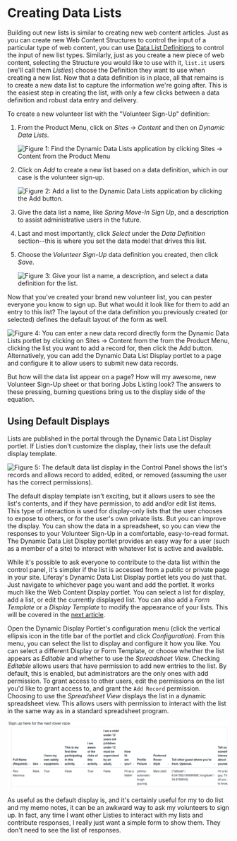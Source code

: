 # Creating Data Lists

<!-- I need to find out what the use case for DDL is supposed to be. It seems to
be changing with the introduction of the new forms portlet and the removal of
the DDL Forms portlet, but not all of the old behavior can be replicated at this
point. -->

Building out new lists is similar to creating new web content articles. Just as
you can create new Web Content Structures to control the input of a particular
type of web content, you can use [Data List Definitions](LINK) to control the
input of new list types. Similarly, just as you create a new piece of web
content, selecting the Structure you would like to use with it, `list.it` users
(we'll call them *Listies*) choose the Definition they want to use when creating
a new list. Now that a data definition is in place, all that remains is to
create a new data list to capture the information we're going after. This is the
easiest step in creating the list, with only a few clicks between a data
definition and robust data entry and delivery.

To create a new volunteer list with the "Volunteer Sign-Up" definition:

1. From the Product Menu, click on *Sites* &rarr; *Content* and then on *Dynamic Data
   Lists*.

    ![Figure 1: Find the Dynamic Data Lists application by clicking *Sites* &rarr;
    *Content* from the Product Menu](../../images/ddl-product-menu.png)

2. Click on *Add* to create a new list based on a data definition, which in our
   case is the volunteer sign-up.

    ![Figure 2: Add a list to the Dynamic Data Lists application by clicking the
    *Add* button.](../../images/add-button.png)

3. Give the data list a name, like *Spring Move-In Sign Up*, and a description to
   assist administrative users in the future.

4. Last and most importantly, click *Select* under the *Data Definition*
   section--this is where you set the data model that drives this list.

5. Choose the *Volunteer Sign-Up* data definition you created, then click
   *Save*.

    ![Figure 3: Give your list a name, a description, and select a data
    definition for the list.](../../images/ddl-add-list.png)

Now that you've created your brand new volunteer list, you can pester everyone
you know to sign up. But what would it look like for them to add an entry to
this list? The layout of the data definition you previously created (or
selected) defines the default layout of the form as well.

![Figure 4: You can enter a new data record directly form the Dynamic Data Lists
portlet by clicking on *Sites* &rarr; *Content* from the from the Product Menu,
clicking the list you want to add a record for, then click the *Add* button.
Alternatively, you can add the Dynamic Data List Display portlet to a page and
configure it to allow users to submit new data
records.](../../images/ddl-form-template.png)

But how will the data list appear on a page? How will my awesome, new Volunteer
Sign-Up sheet or that boring Jobs Listing look? The answers to these pressing,
burning questions bring us to the display side of the equation.

<!-- What job listing? And we should probably remove the Mecca reference for a
variety of reasons -->

<!-- DDL Forms appears to be gone from plugins, and is incorporated into the
core under dynamic-data-lists-form-web/, though I haven't been able to replicate
the functionality. One of my Bus. Prod. team members says that the Forms Portlet
might be intended to do all of this now, though it is lacking in my
opinion. Many of the data types are not [yet?] available in the forms portlet
(in fact, only radio, select, text, and checkbox are currently there), for
instance. -->

<!-- ## Using Data List Forms

Place the Dynamic Data List Display portlet on a page to let your users fill out
the forms you create. This portlet is tailored to entering new records. When you
deploy that data list for your users to sign up for a retreat, or your family
members to volunteer to help you move, using the display portlet allows you to
simplify the sign-up process and hide the contents of the list.

The Dynamic Data List Form portlet is not a core Liferay portlet like the Web
Content Display portlet. However, it's freely available on [Liferay Marketplace](http://www.liferay.com/marketplace). Just search for and install
the Dynamic Data List Form (or Dynamic Data List Form EE) portlet. Using the
Dynamic Data List Form is similar to using the Web Content Display portlet: just
set it up, point it to a list (either existing or new) and let it go. This is
very easy to do. 

To display a list inside the portlet, add the Dynamic Data List Form portlet to
a page: Click the *Add* button on the left side of the screen, click on
*Applications*, search for *Dynamic Data List Form*, then click *Add* next to
its name. With the portlet on the page, click on the *Select List* gear icon.
This opens a configuration popup, where you can select a list to use for the
form entries. When configuring the portlet, make sure to check the *Allow
Multiple Submissions* box if you'd like users to be able to add multiple records
for a list. If this box is not checked, once a user fills out an entry, the
portlet displays a message stating that a record has already been submitted. If
the *Allow Multiple Submissions* box is checked, each time a user visits your
page with the Sign-Up form, the Dynamic Data List Form portlet presents them
with a form to fill out.

+$$$

**Note:** If you want to allow guests to submit
 DDL forms, you'll need to enable the *Allow Multiple Submissions* feature.
 Liferay treats the Guest user as one user. Therefore, if a guest submits a DDL
 form, Liferay assumes the Guest user filled out their one form and it won't
 allow any other guests to submit a form. Thus, allowing the Guest user to
 submit multiple submissions allows all your guests to submit DDL forms.

$$$

Once records have been submitted for lists, you can publish the lists anywhere
in your portal. Read on to find out more about that. 
-->

## Using Default Displays

Lists are published in the portal through the Dynamic Data List Display portlet.
If Listies don't customize the display, their lists use the default display
template.

![Figure 5: The default data list display in the Control Panel shows the list's
records and allows record to added, edited, or removed (assuming the user has
the correct permissions).](../../images/ddl-default-display.png)

The default display template isn't exciting, but it allows users to see the
list's contents, and if they have permission, to add and/or edit list items.
This type of interaction is used for display-only lists that the user chooses to
expose to others, or for the user's own private lists. But you can improve the
display. You can show the data in a spreadsheet, so you can view the responses
to your Volunteer Sign-Up in a comfortable, easy-to-read format. The Dynamic
Data List Display portlet provides an easy way for a user (such as a member of a
site) to interact with whatever list is active and available.

<!-- I want to recommend the Forms Portlet for creating better looking forms for
users, but it's not really going to serve a similar purpose at the moment -->

While it's possible to ask everyone to contribute to the data list within the
control panel, it's simpler if the list is accessed from a public or private
page in your site. Liferay's Dynamic Data List Display portlet lets you do just
that. Just navigate to whichever page you want and add the portlet. It works
much like the Web Content Display portlet. You can select a list for display,
add a list, or edit the currently displayed list. You can also add a *Form
Template* or a *Display Template* to modify the appearance of your lists. This
will be covered in the [next article](LINK).

Open the Dynamic Display Portlet's configuration menu (click the vertical
ellipsis icon in the title bar of the portlet and click *Configuration*). From
this menu, you can select the list to display and configure it how you like. You
can select a different Display or Form Template, or choose whether the list
appears as *Editable* and whether to use the *Spreadsheet View*. Checking
*Editable* allows users that have permission to add new entries to the list.  By
default, this is enabled, but administrators are the only ones with add
permission. To grant access to other users, edit the permissions on the list
you'd like to grant access to, and grant the `Add Record` permission. Choosing
to use the *Spreadsheet View* displays the list in a dynamic spreadsheet view.
This allows users with permission to interact with the list in the same way as
in a standard spreadsheet program.

![Figure 6: The Dynamic Data List Display portlet allows users to view the records belong to a list in either a standard or a spreadsheet view. This figure shows the spreadsheet view.](../../images/ddl-spreadsheet-view.png)

As useful as the default display is, and it's certainly useful for my to do list
and my memo notes, it can be an awkward way to ask my volunteers to sign up. In
fact, any time I want other Listies to interact with my lists and contribute
responses, I really just want a simple form to show them. They don't need to see
the list of responses. 
